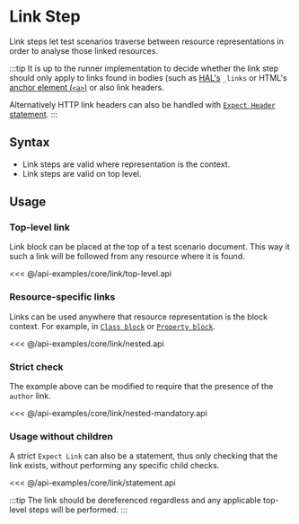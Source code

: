 # Link Step

Link steps let test scenarios traverse between resource representations in order to
analyse those linked resources.

:::tip
It is up to the runner implementation to decide whether the link step should
only apply to links found in bodies (such as [HAL's][hal] `_links` or
HTML's [anchor element (`<a>`)][html-a] or also link headers.

Alternatively HTTP link headers can also be handled with [`Expect Header` statement](./header).
:::

[html-a]: https://developer.mozilla.org/docs/Web/HTML/Element/a
[hal]: http://stateless.co/hal_specification.html

## Syntax

* Link steps are valid where representation is the context.
* Link steps are valid on top level.

## Usage

### Top-level link

Link block can be placed at the top of a test scenario document. This way it such a
link will be followed from any resource where it is found.

<<< @/api-examples/core/link/top-level.api

### Resource-specific links

Links can be used anywhere that resource representation is the block context. For example,
in [`Class block`](./class.md) or [`Property block`](./property.md).

<<< @/api-examples/core/link/nested.api

### Strict check

The example above can be modified to require that the presence of the `author` link.

<<< @/api-examples/core/link/nested-mandatory.api

### Usage without children

A strict `Expect Link` can also be a statement, thus only checking that the link exists,
without performing any specific child checks.

<<< @/api-examples/core/link/statement.api

:::tip
The link should be dereferenced regardless and any applicable top-level steps
will be performed.
:::
